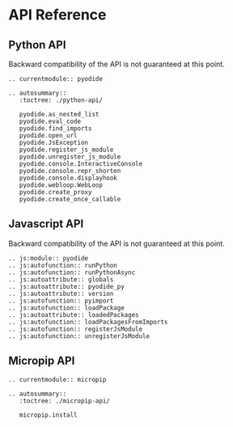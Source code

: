 # API Reference

## Python API

Backward compatibility of the API is not guaranteed at this point.


```{eval-rst}
.. currentmodule:: pyodide

.. autosummary::
   :toctree: ./python-api/

   pyodide.as_nested_list
   pyodide.eval_code
   pyodide.find_imports
   pyodide.open_url
   pyodide.JsException
   pyodide.register_js_module
   pyodide.unregister_js_module
   pyodide.console.InteractiveConsole
   pyodide.console.repr_shorten
   pyodide.console.displayhook
   pyodide.webloop.WebLoop
   pyodide.create_proxy
   pyodide.create_once_callable
```


## Javascript API
Backward compatibility of the API is not guaranteed at this point.

```{eval-rst}
.. js:module:: pyodide
.. js:autofunction:: runPython
.. js:autofunction:: runPythonAsync
.. js:autoattribute:: globals
.. js:autoattribute:: pyodide_py
.. js:autoattribute:: version
.. js:autofunction:: pyimport
.. js:autofunction:: loadPackage
.. js:autoattribute:: loadedPackages
.. js:autofunction:: loadPackagesFromImports
.. js:autofunction:: registerJsModule
.. js:autofunction:: unregisterJsModule
```


## Micropip API

```{eval-rst}
.. currentmodule:: micropip

.. autosummary::
   :toctree: ./micropip-api/

   micropip.install
```
